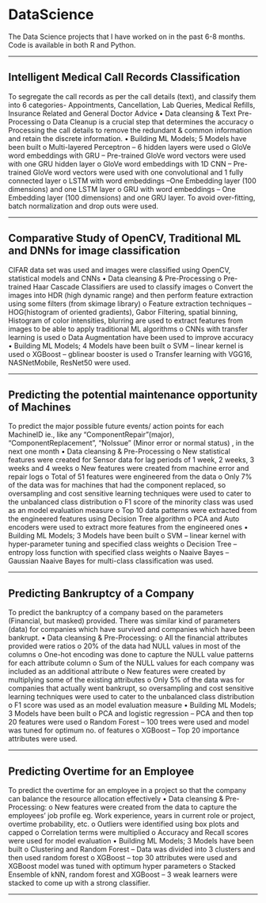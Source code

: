 # DataScience
The Data Science projects that I have worked on in the past 6-8 months. Code is available in both R and Python.
************************************************************************************************************************************

Intelligent Medical Call Records Classification
------------------------------------------------
To segregate the call records as per the call details (text), and  classify them into 6 categories- Appointments, Cancellation, Lab Queries, Medical Refills, Insurance Related and General Doctor Advice
•	Data cleansing & Text Pre-Processing
o	Data Cleanup is a crucial step that determines the accuracy 
o	Processing the call details to remove the redundant & common information and retain the discrete information.
•	Building ML Models; 5 Models have been built
o	Multi-layered Perceptron – 6 hidden layers were used
o	GloVe word embeddings with GRU – Pre-trained GloVe word vectors were used with one GRU hidden layer
o	GloVe word embeddings with 1D CNN – Pre-trained GloVe word vectors were used with one convolutional and 1 fully connected layer
o	LSTM with word embeddings –One Embedding layer (100 dimensions) and one LSTM layer
o	GRU with word embeddings – One Embedding layer (100 dimensions) and one GRU layer.
To avoid over-fitting, batch normalization and drop outs were used.
************************************************************************************************************************************

Comparative Study of OpenCV, Traditional ML and DNNs for image classification
------------------------------------------------------------------------------
CIFAR data set was used and images were classified using OpenCV, statistical models and CNNs
•	Data cleansing & Pre-Processing
o	Pre-trained Haar Cascade Classifiers are used to classify images 
o	Convert the images into HDR (high dynamic range) and then perform feature extraction using some filters (from skimage library)
o	Feature extraction techniques – HOG(histogram of oriented gradients), Gabor Filtering, spatial binning, Histogram of color intensities,  blurring are used to extract features from images to be able to apply traditional ML algorithms
o	CNNs with transfer learning is used
o	Data Augmentation have been used to improve accuracy
•	Building ML Models; 4 Models have been built
o	SVM – linear kernel is used
o	XGBoost – gblinear booster is used
o	Transfer learning with VGG16, NASNetMobile, ResNet50 were used.
************************************************************************************************************************************

Predicting the potential maintenance opportunity of Machines
-------------------------------------------------------------
To predict the major possible future events/ action points for each MachineID ie., like any “ComponentRepair”(major), “ComponentReplacement”, “NoIssue” (Minor error or normal status) , in the next one month
•	Data cleansing & Pre-Processing
o	New statistical features were created for Sensor data for lag periods of 1 week, 2 weeks, 3 weeks and 4 weeks
o	New features were created from machine error and repair logs
o	Total of 51 features were engineered from the data
o	Only 7% of the data was for machines that had the component replaced, so oversampling  and cost sensitive learning techniques were used to cater to the unbalanced class distribution
o	F1 score of the minority class was used as an model evaluation measure
o	Top 10 data patterns were extracted from the engineered features using Decision Tree algorithm
o	PCA and Auto encoders were used to extract more features from the engineered ones
•	Building ML Models; 3 Models have been built
o	SVM – linear kernel with hyper-parameter tuning and specified class weights
o	Decision Tree – entropy loss function with specified class weights
o	Naaive Bayes – Gaussian Naaive Bayes for multi-class classification was used.
************************************************************************************************************************************

Predicting Bankruptcy of a Company 
-----------------------------------
To predict the bankruptcy of a company based on the parameters (Financial, but masked) provided. There was similar kind of parameters (data) for companies which have survived and companies which have been bankrupt. 
•	Data cleansing & Pre-Processing: 
o	All the financial attributes provided were ratios
o	20% of the data had NULL values in most of the columns
o	One-hot encoding was done to capture the NULL value patterns for each attribute column
o	Sum of the NULL values for each company was included as an additional attribute
o	New features were created by multiplying some of the existing attributes
o	Only 5% of the data was for companies that actually went bankrupt, so oversampling  and cost sensitive learning techniques were used to cater to the unbalanced class distribution
o	F1 score was used as an model evaluation measure
•	Building ML Models; 3 Models have been built
o	PCA and logistic regression – PCA and then top 20 features were used
o	Random Forest – 100 trees were used and model was tuned for optimum no. of features
o	XGBoost – Top 20 importance attributes were used.
************************************************************************************************************************************

Predicting Overtime for an Employee
------------------------------------
To predict the overtime for an employee in a project so that the company can balance the resource allocation effectively
•	Data cleansing & Pre-Processing: 
o	New features were created from the data to capture the employees’ job profile eg. Work experience, years in current role or project, overtime probability, etc.
o	Outliers were identified using box plots and capped
o	Correlation terms were multiplied
o	Accuracy and Recall scores were used for model evaluation
•	Building ML Models; 3 Models have been built
o	Clustering and Random Forest – Data was divided into 3 clusters and then used random forest 
o	XGBoost – top 30 attributes were used and XGBoost model was tuned with optimum hyper parameters
o	Stacked Ensemble of kNN, random forest and XGBoost  – 3 weak learners were stacked to come up with a strong classifier.
************************************************************************************************************************************

